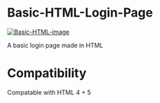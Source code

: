 # Basic-HTML-Login-Page
<a href="https://ibb.co/YR5Vb0M"><img src="https://i.ibb.co/f13TQD5/Basic-HTML-image.png" alt="Basic-HTML-image" border="0" class="center"></a>

A basic login page made in HTML

# Compatibility
Compatable with HTML 4 + 5
